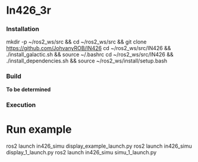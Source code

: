 # In426_3r

### Installation

mkdir -p ~/ros2_ws/src && cd ~/ros2_ws/src && git clone https://github.com/JohvanyROB/IN426
cd ~/ros2_ws/src/IN426 && ./install_galactic.sh && source ~/.bashrc
cd ~/ros2_ws/src/IN426 && ./install_dependencies.sh && source ~/ros2_ws/install/setup.bash

### Build

**To be determined**

### Execution

# Run example
ros2 launch in426_simu display_example_launch.py
ros2 launch in426_simu display_1_launch.py
ros2 launch in426_simu simu_1_launch.py

